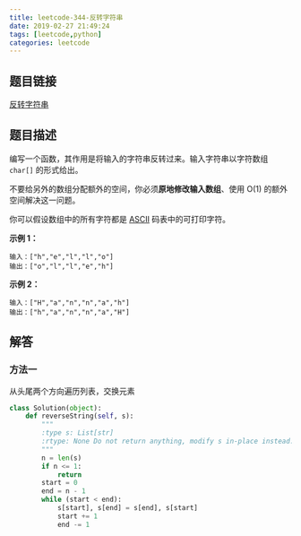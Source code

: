 ```yaml
---
title: leetcode-344-反转字符串
date: 2019-02-27 21:49:24
tags: [leetcode,python]
categories: leetcode
---
```


## 题目链接

[反转字符串](https://leetcode-cn.com/problems/reverse-string/)

## 题目描述

编写一个函数，其作用是将输入的字符串反转过来。输入字符串以字符数组 `char[]` 的形式给出。

不要给另外的数组分配额外的空间，你必须**原地修改输入数组**、使用 O(1) 的额外空间解决这一问题。

你可以假设数组中的所有字符都是 [ASCII](https://baike.baidu.com/item/ASCII) 码表中的可打印字符。

**示例 1：**

```
输入：["h","e","l","l","o"]
输出：["o","l","l","e","h"]
```

**示例 2：**

```
输入：["H","a","n","n","a","h"]
输出：["h","a","n","n","a","H"]
```

## 解答

### 方法一

从头尾两个方向遍历列表，交换元素

```python
class Solution(object):
    def reverseString(self, s):
        """
        :type s: List[str]
        :rtype: None Do not return anything, modify s in-place instead.
        """
        n = len(s)
        if n <= 1:
            return
        start = 0
        end = n - 1
        while (start < end):
            s[start], s[end] = s[end], s[start]
            start += 1
            end -= 1
```